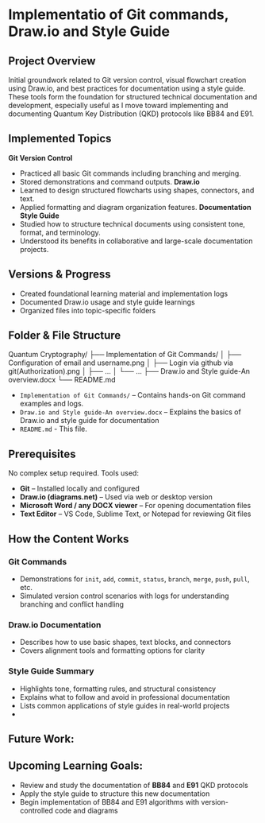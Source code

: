 # Implementatio of Git commands, Draw.io and Style Guide

## Project Overview
Initial groundwork related to Git version control, visual flowchart creation using Draw.io,
and best practices for documentation using a style guide. These tools form the foundation for
structured technical documentation and development, especially useful
as I move toward implementing and documenting Quantum Key Distribution (QKD) protocols like BB84 and E91.

## Implemented Topics
**Git Version Control**
  - Practiced all basic Git commands including branching and merging.
  - Stored demonstrations and command outputs.
**Draw.io**
  - Learned to design structured flowcharts using shapes, connectors, and text.
  - Applied formatting and diagram organization features.
**Documentation Style Guide**
  - Studied how to structure technical documents using consistent tone, format, and terminology.
  - Understood its benefits in collaborative and large-scale documentation projects.
    
## Versions & Progress
  - Created foundational learning material and implementation logs
  - Documented Draw.io usage and style guide learnings
  - Organized files into topic-specific folders

## Folder & File Structure
Quantum Cryptography/
├── Implementation of Git Commands/
│ ├── Configuration of email and username.png
│ ├── Login via github via git(Authorization).png
│ ├── ...
│ └── ...
├── Draw.io and Style guide-An overview.docx
└── README.md
- `Implementation of Git Commands/` – Contains hands-on Git command examples and logs.
- `Draw.io and Style guide-An overview.docx` – Explains the basics of Draw.io and style guide for documentation
- `README.md` - This file.

## Prerequisites
No complex setup required. Tools used:
- **Git** – Installed locally and configured  
- **Draw.io (diagrams.net)** – Used via web or desktop version  
- **Microsoft Word / any DOCX viewer** – For opening documentation files  
- **Text Editor** – VS Code, Sublime Text, or Notepad for reviewing Git files

## How the Content Works
### Git Commands
- Demonstrations for `init`, `add`, `commit`, `status`, `branch`, `merge`, `push`, `pull`, etc.
- Simulated version control scenarios with logs for understanding branching and conflict handling
### Draw.io Documentation
- Describes how to use basic shapes, text blocks, and connectors
- Covers alignment tools and formatting options for clarity
### Style Guide Summary
- Highlights tone, formatting rules, and structural consistency
- Explains what to follow and avoid in professional documentation
- Lists common applications of style guides in real-world projects
- 
## Future Work:
## Upcoming Learning Goals:
- Review and study the documentation of **BB84** and **E91** QKD protocols  
- Apply the style guide to structure this new documentation  
- Begin implementation of BB84 and E91 algorithms with version-controlled code and diagrams
